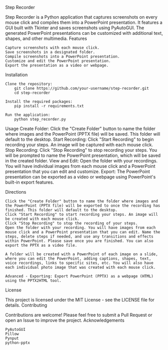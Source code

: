 Step Recorder

Step Recorder is a Python application that captures screenshots on every mouse click and compiles them into a PowerPoint presentation. It features a GUI built with Tkinter and saves screenshots using PyAutoGUI. The generated PowerPoint presentations can be customized with additional text, shapes, and other multimedia.
Features

    Capture screenshots with each mouse click.
    Save screenshots in a designated folder.
    Compile screenshots into a PowerPoint presentation.
    Customize and edit the PowerPoint presentation.
    Export the presentation as a video or webpage.

Installation

    Clone the repository:
        git clone https://github.com/your-username/step-recorder.git
        cd step-recorder

    Install the required packages:
        pip install -r requirements.txt

    Run the application:
        python step_recorder.py

Usage
    Create Folder: Click the "Create Folder" button to name the folder where images and the PowerPoint (PPTX file) will be saved. This folder will default to the desktop.
    Start Recording: Click "Start Recording" to begin recording your steps. An image will be captured with each mouse click.
    Stop Recording: Click "Stop Recording" to stop recording your steps. You will be prompted to name the PowerPoint presentation, which will be saved in the created folder.
    View and Edit: Open the folder with your recordings. You will have individual images from each mouse click and a PowerPoint presentation that you can edit and customize.
    Export: The PowerPoint presentation can be exported as a video or webpage using PowerPoint's built-in export features.

Directions

    Click the "Create Folder" button to name the folder where images and the PowerPoint (PPTX file) will be exported to once the recording has finished. This folder will default to the desktop.
    Click "Start Recording" to start recording your steps. An image will be created with each mouse click.
    Click "Stop Recording" to stop the recording of your steps.
    Open the folder with your recording. You will have images from each mouse click and a PowerPoint presentation that you can edit. Name the steps, delete steps if needed, and use any transitions and effects within PowerPoint. Please save once you are finished. You can also export the PPTX as a video file.

    A folder will be created with a PowerPoint of each image on a slide, where you can edit the PowerPoint, adding captions, shapes, text, voice recordings, links to specific sites, etc. You will also have each individual photo image that was created with each mouse click.

    Advanced - Exporting: Export PowerPoint (PPTX) as a webpage (HTML) using the PPTX2HTML tool.

License

This project is licensed under the MIT License - see the LICENSE file for details.
Contributing

Contributions are welcome! Please feel free to submit a Pull Request or open an Issue to improve the project.
Acknowledgements

    PyAutoGUI
    Pillow
    Pynput
    python-pptx

